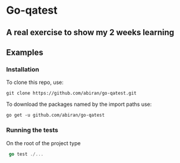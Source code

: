 # Go-qatest

## A real exercise to show my 2 weeks learning

## Examples

### Installation
To clone this repo, use:
```shell
git clone https://github.com/abiran/go-qatest.git
```

To download the packages named by the import paths use:
```shell
go get -u github.com/abiran/go-qatest
```

### Running the tests
On the root of the project type
```go
 go test ./...
```

